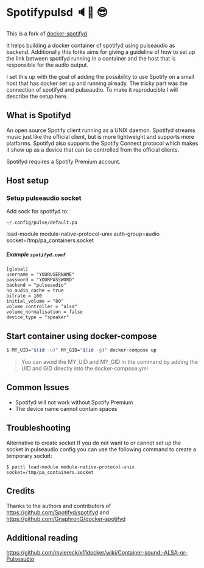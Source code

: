 # Spotifypulsd :speaker::musical_note: :sunglasses:
This is a fork of [docker-spotifyd](https://github.com/GnaphronG/docker-spotifyd).

It helps building a docker container of spotifyd using pulseaudio as backend.
Additionally this forks aims for giving a guideline of how to set up the
link between spotifyd running in a container and the host that is responsible
for the audio output.

I set this up with the goal of adding the possibility to use Spotify on a small
host that has docker set up and running already. The tricky part was the connection
of spotifyd and pulseaudio. To make it reproducible I will describe the setup here.

## What is Spotifyd
An open source Spotify client running as a UNIX daemon. Spotifyd streams music
just like the official client, but is more lightweight and supports more
platforms. Spotifyd also supports the Spotify Connect protocol which makes it
show up as a device that can be controlled from the official clients.

Spotifyd requires a Spotify Premium account.

## Host setup
### Setup pulseaudio socket
Add sock for spotifyd to: 

`~/.config/pulse/default.pa`

load-module module-native-protocol-unix auth-group=audio socket=/tmp/pa_containers.socket

##### Example `spotifyd.conf`
```
[global]
username = "YOURUSERNAME"
password = "YOURPASSWORD"
backend = "pulseaudio"
no_audio_cache = true
bitrate = 160
initial_volume = "80"
volume_controller = "alsa"
volume_normalisation = false
device_type = "speaker"
```

## Start container using docker-compose
```bash
$ MY_UID="$(id -u)" MY_GID="$(id -g)" docker-compose up
```

> You can avoid the MY_UID and MY_GID in the command by adding the UID and GID
> directly into the docker-compose.yml

## Common Issues
* Spotifyd will not work without Spotify Premium
* The device name cannot contain spaces

## Troubleshooting 
Alternative to create socket
If you do not want to  or cannot set up the socket in pulseaudio config you can
use the following command to create a temporary socket:

`$ pactl load-module module-native-protocol-unix socket=/tmp/pa_containers.socket`

## Credits
Thanks to the authors and contributors of https://github.com/Spotifyd/spotifyd
and https://github.com/GnaphronG/docker-spotifyd

## Additional reading
https://github.com/mviereck/x11docker/wiki/Container-sound:-ALSA-or-Pulseaudio
